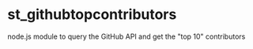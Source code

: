 # st_githubtopcontributors
node.js module to query the GitHub API and get the "top 10" contributors
